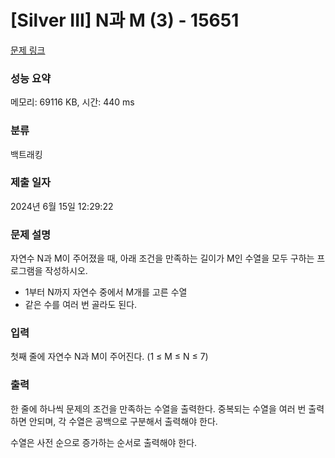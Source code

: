 # [Silver III] N과 M (3) - 15651 

[문제 링크](https://www.acmicpc.net/problem/15651) 

### 성능 요약

메모리: 69116 KB, 시간: 440 ms

### 분류

백트래킹

### 제출 일자

2024년 6월 15일 12:29:22

### 문제 설명

<p>자연수 N과 M이 주어졌을 때, 아래 조건을 만족하는 길이가 M인 수열을 모두 구하는 프로그램을 작성하시오.</p>

<ul>
	<li>1부터 N까지 자연수 중에서 M개를 고른 수열</li>
	<li>같은 수를 여러 번 골라도 된다.</li>
</ul>

### 입력 

 <p>첫째 줄에 자연수 N과 M이 주어진다. (1 ≤ M ≤ N ≤ 7)</p>

### 출력 

 <p>한 줄에 하나씩 문제의 조건을 만족하는 수열을 출력한다. 중복되는 수열을 여러 번 출력하면 안되며, 각 수열은 공백으로 구분해서 출력해야 한다.</p>

<p>수열은 사전 순으로 증가하는 순서로 출력해야 한다.</p>

